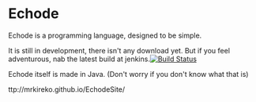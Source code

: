 Echode
====
Echode is a programming language, designed to be simple.

It is still in development, there isn't any download yet. But if you feel adventurous, nab the latest build at jenkins.[![Build Status](http://82.145.53.2:8080/jenkins/buildStatus/icon?job=echode)](http://82.145.53.2:8080/jenkins/job/echode/)

Echode itself is made in Java. (Don't worry if you don't know what that is)

ttp://mrkireko.github.io/EchodeSite/

